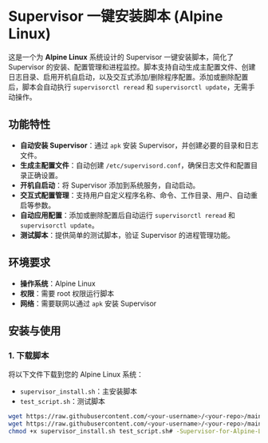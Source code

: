 # Supervisor 一键安装脚本 (Alpine Linux)

这是一个为 **Alpine Linux** 系统设计的 Supervisor 一键安装脚本，简化了 Supervisor 的安装、配置管理和进程监控。脚本支持自动生成主配置文件、创建日志目录、启用开机自启动，以及交互式添加/删除程序配置。添加或删除配置后，脚本会自动执行 `supervisorctl reread` 和 `supervisorctl update`，无需手动操作。

## 功能特性

- **自动安装 Supervisor**：通过 `apk` 安装 Supervisor，并创建必要的目录和日志文件。
- **生成主配置文件**：自动创建 `/etc/supervisord.conf`，确保日志文件和配置目录正确设置。
- **开机自启动**：将 Supervisor 添加到系统服务，自动启动。
- **交互式配置管理**：支持用户自定义程序名称、命令、工作目录、用户、自动重启等参数。
- **自动应用配置**：添加或删除配置后自动运行 `supervisorctl reread` 和 `supervisorctl update`。
- **测试脚本**：提供简单的测试脚本，验证 Supervisor 的进程管理功能。

## 环境要求

- **操作系统**：Alpine Linux
- **权限**：需要 root 权限运行脚本
- **网络**：需要联网以通过 `apk` 安装 Supervisor

## 安装与使用

### 1. 下载脚本

将以下文件下载到您的 Alpine Linux 系统：

- `supervisor_install.sh`：主安装脚本
- `test_script.sh`：测试脚本

```bash
wget https://raw.githubusercontent.com/<your-username>/<your-repo>/main/supervisor_install.sh
wget https://raw.githubusercontent.com/<your-username>/<your-repo>/main/test_script.sh
chmod +x supervisor_install.sh test_script.sh# -Supervisor-for-Alpine-Linux
